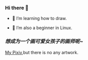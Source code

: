 ### Hi there 👋

- 🎨 I’m learning how to draw.

- 🐧 I’m also a beginner in Linux.

### *想成为一个画可爱女孩子的画师呢~*

[My Pixiv](https://www.pixiv.net/users/20630391),but there is no any artwork.

<!--
**lishengxlin/lishengxlin** is a ✨ _special_ ✨ repository because its `README.md` (this file) appears on your GitHub profile.

Here are some ideas to get you started:

- 🔭 I’m currently working on ...
- 🌱 I’m currently learning ...
- 👯 I’m looking to collaborate on ...
- 🤔 I’m looking for help with ...
- 💬 Ask me about ...
- 📫 How to reach me: ...
- 😄 Pronouns: ...
- ⚡ Fun fact: ...
-->

